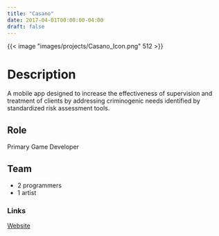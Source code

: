 ```yaml
---
title: "Casano"
date: 2017-04-01T00:00:00-04:00
draft: false
---
```


{{< image "images/projects/Casano_Icon.png" 512 >}}

# Description
A mobile app designed to increase the effectiveness of supervision and treatment of clients by addressing criminogenic needs identified by standardized risk assessment tools.

## Role
Primary Game Developer

## Team
- 2 programmers
- 1 artist

### Links
[Website](https://www.casanoquest.com/)